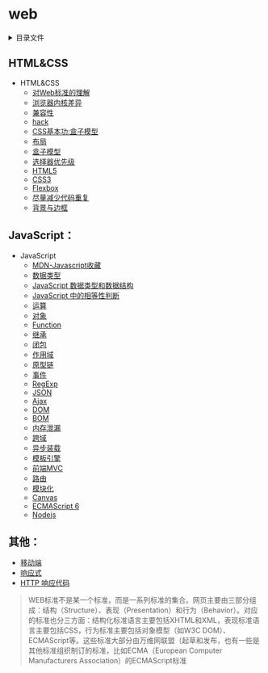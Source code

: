 # web

<details>
<summary>目录文件</summary>

```
|-- web
    |-- canvas
    |   |-- drawBarChart.html
    |   |-- drawPieChart.html
    |   |-- lineStyles.js
    |   |-- note.md
    |   |-- style.js
    |   |-- transformations.js
    |   |-- tutorial.html
    |   |-- tutorial.js
    |   |-- echarts
    |   |   |-- pie
    |   |       |-- makePie.js
    |   |       |-- pie.html
    |   |-- w3cplus
    |       |-- bar-simple.html
    |       |-- drawing-arc-and-circle.html
    |       |-- util.js
    |       |-- w3cplus.js
    |-- css-layout
    |   |-- Accordion-Menus.html
    |   |-- accordion.html
    |   |-- alert.html
    |   |-- arrordion.css
    |   |-- menus.css
    |   |-- tooltip.html
    |   |-- zepto.comment.js
    |   |-- zepto.html
    |   |-- zepto.js
    |   |-- zepto.v1.0-1.js
    |-- css_hack
    |   |-- index.html
    |   |-- note.md
    |-- doc
    |   |-- hexo.md
    |   |-- http.md
    |   |-- mathjax_cmdeditor.md
    |   |-- npm.md
    |   |-- resource.md
    |   |-- Interview
    |   |   |-- 3-10_prototype-chain.md
    |   |   |-- 3-8_HTTP协议类.md
    |   |   |-- 8-2_页面加载-渲染过程.md
    |   |   |-- BFC.md
    |   |   |-- context.md
    |   |   |-- FE-interview.md
    |   |   |-- 原型链.md
    |   |-- layout
    |   |   |-- center.html
    |   |   |-- layout.html
    |   |   |-- Transform.html
    |   |   |-- css
    |   |       |-- layout.css
    |   |       |-- transform.css
    |   |-- 规范
    |       |-- BEM.md
    |       |-- css参考规范.md
    |-- flex
    |   |-- CSS_Flexible_Box_Layout.html
    |   |-- flex.css
    |   |-- flex.html
    |   |-- FlexboxDice.html
    |   |-- index.html
    |   |-- note.md
    |-- src
    |   |-- js-assessment.js
    |   |-- codewars
    |   |   |-- uniqueInOrder.js
    |   |-- components
    |   |   |-- example.jpeg
    |   |   |-- Lazy.render.html
    |   |   |-- loading.gif
    |   |-- css
    |   |   |-- demo.css
    |   |   |-- style.css
    |   |-- Daily Tips
    |   |   |-- adding-placeholder-content-to-your-javascript-web-app.html
    |   |   |-- Getting all query string values from a URL with vanilla JavaScript.html
    |   |   |-- URLSearchParams.html
    |   |-- HTML
    |   |   |-- app.css
    |   |   |-- boxShadow.html
    |   |   |-- Database.html
    |   |   |-- solt.html
    |   |-- js
    |   |   |-- advanced_function.js
    |   |   |-- compare_version.js
    |   |   |-- create-100-arrary.js
    |   |   |-- find_public_word_of_string.js
    |   |   |-- getCollectionWeight.js
    |   |   |-- getQueryString.js
    |   |   |-- my.js
    |   |   |-- test.js
    |   |   |-- timer.js
    |   |   |-- type.js
    |   |   |-- Http
    |   |   |   |-- ajax.js
    |   |   |   |-- data.json
    |   |   |   |-- promise.html
    |   |   |-- OOP
    |   |       |-- inheritance.html
    |   |       |-- Object.create.html
    |   |       |-- Object.prototype .html
    |   |       |-- prototype.html
    |   |-- node
    |   |   |-- note.md
    |   |   |-- express
    |   |   |   |-- MongoDB.md
    |   |   |   |-- resource.md
    |   |   |-- fs
    |   |   |   |-- fs.js
    |   |   |   |-- output.txt
    |   |   |   |-- sample.txt
    |   |   |-- sql
    |   |       |-- access_log.sql
    |   |       |-- apps.sql
    |   |       |-- websites.sql
    |   |-- page
    |   |   |-- clip.html
    |   |   |-- count.html
    |   |   |-- index.html
    |   |   |-- Jiugongge.html
    |   |   |-- keys.html
    |   |   |-- Object.defineProperty.html
    |   |   |-- question.html
    |   |   |-- sort.html
    |   |   |-- status.html
    |   |   |-- type.html
    |   |   |-- bootstrap
    |   |       |-- index.html
    |   |       |-- css
    |   |           |-- index.css
    |   |-- promise
    |   |   |-- promise.js
    |   |   |-- then.js
    |   |-- table
    |   |   |-- bs-example.css
    |   |   |-- index.html
    |   |-- tool
    |       |-- deep_clone.js
    |       |-- getRoutes.js
    |       |-- tool.js
    |       |-- _mm.js
    |-- underscore
        |-- 1.html
        |-- debounce.js
```

</details>

## HTML&CSS
* HTML&CSS
  - [对Web标准的理解]()
  - [浏览器内核差异](http://www.iefans.net/liulanqi-neihe-jiexi/)
  - [兼容性](CSS_Secrets/background.html)  
  - [hack]()
  - [CSS基本功:盒子模型](https://developer.mozilla.org/zh-CN/docs/Web/CSS/CSS_Box_Model)
  - [布局](https://developer.mozilla.org/zh-CN/docs/Learn/CSS/CSS_layout)
  - [盒子模型]()
  - [选择器优先级](https://developer.mozilla.org/zh-CN/docs/Web/CSS/Specificity)
  - [HTML5]()
  - [CSS3]()
  - [Flexbox](https://developer.mozilla.org/zh-CN/docs/Web/CSS/CSS_Flexible_Box_Layout)
  - [尽量减少代码重复](CSS_Secrets/Reduce_code.html)
  - [背景与边框](CSS_Secrets/background.html)


## JavaScript：
* JavaScript
  - [MDN-Javascript收藏](https://developer.mozilla.org/zh-CN/docs/Web/MDN-Javascript收藏)
  - [数据类型](type-of-data/type.md)
  - [JavaScript 数据类型和数据结构](https://developer.mozilla.org/zh-CN/docs/Web/JavaScript/Data_structures)
  - [JavaScript 中的相等性判断](https://developer.mozilla.org/zh-CN/docs/Web/JavaScript/Equality_comparisons_and_sameness)
  - [运算](https://developer.mozilla.org/zh-CN/docs/Web/JavaScript/Reference/Operators)
  - [对象](https://developer.mozilla.org/zh-CN/docs/Web/JavaScript/Reference/Global_Objects)
  - [Function](https://developer.mozilla.org/zh-CN/docs/Web/JavaScript/Reference/Global_Objects/Function)
  - [继承]()
  - [闭包](https://developer.mozilla.org/zh-CN/docs/Web/JavaScript/Closures)
  - [作用域]()
  - [原型链](https://developer.mozilla.org/zh-CN/docs/Web/JavaScript/Inheritance_and_the_prototype_chain)
  - [事件](https://developer.mozilla.org/zh-CN/docs/Web/Events)
  - [RegExp]()
  - [JSON](https://developer.mozilla.org/zh-CN/docs/Web/JavaScript/Reference/Global_Objects/JSON)
  - [Ajax]()
  - [DOM](https://developer.mozilla.org/zh-CN/docs/Web/API/Document_Object_Model)
  - [BOM]()
  - [内存泄漏]()
  - [跨域]()
  - [异步装载]()
  - [模板引擎]()
  - [前端MVC]()
  - [路由]()
  - [模块化]()
  - [Canvas](https://developer.mozilla.org/zh-CN/docs/Web/API/Canvas_API/Tutorial)
  - [ECMAScript 6](http://es6.ruanyifeng.com/)
  - [Nodejs](http://nodejs.cn/api/)

## 其他：
  - [移动端](http://lalala.lol/2015/10/15/development-of-resource-integration-in-mobile-terminal/)
  - [响应式]()
  - [HTTP 响应代码](https://developer.mozilla.org/zh-CN/docs/Web/HTTP/Status)

>WEB标准不是某一个标准，而是一系列标准的集合。网页主要由三部分组成：结构（Structure）、表现（Presentation）和行为（Behavior）。对应的标准也分三方面：结构化标准语言主要包括XHTML和XML，表现标准语言主要包括CSS，行为标准主要包括对象模型（如W3C DOM）、ECMAScript等。这些标准大部分由万维网联盟（起草和发布，也有一些是其他标准组织制订的标准，比如ECMA（European Computer Manufacturers Association）的ECMAScript标准